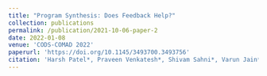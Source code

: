 ```yaml
---
title: "Program Synthesis: Does Feedback Help?"
collection: publications
permalink: /publication/2021-10-06-paper-2
date: 2022-01-08
venue: 'CODS-COMAD 2022'
paperurl: 'https://doi.org/10.1145/3493700.3493756'
citation: 'Harsh Patel*, Praveen Venkatesh*, Shivam Sahni*, Varun Jain*, Mrinal Anand, Mayank Singh. &quot;Program Synthesis: Does Feedback Help?.&quot; ACM India 5th Joint International Conference on Data Science and Management of Data [CODS-COMAD 2021].  '
---
```

